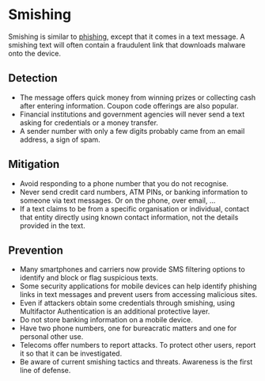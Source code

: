 # Smishing

Smishing is similar to [phishing](../general/phishing.md), except that it comes in a text message. A smishing text will often contain a fraudulent link that downloads malware onto the device. 

## Detection

* The message offers quick money from winning prizes or collecting cash after entering information. Coupon code offerings are also popular.
* Financial institutions and government agencies will never send a text asking for credentials or a money transfer.
* A sender number with only a few digits probably came from an email address, a sign of spam.

## Mitigation

* Avoid responding to a phone number that you do not recognise.
* Never send credit card numbers, ATM PINs, or banking information to someone via text messages. Or on the phone, over email, ...
* If a text claims to be from a specific organisation or individual, contact that entity directly using known contact information, not the details provided in the text.

## Prevention

* Many smartphones and carriers now provide SMS filtering options to identify and block or flag suspicious texts.
* Some security applications for mobile devices can help identify phishing links in text messages and prevent users from accessing malicious sites.
* Even if attackers obtain some credentials through smishing, using Multifactor Authentication is an additional protective layer.
* Do not store banking information on a mobile device. 
* Have two phone numbers, one for bureacratic matters and one for personal other use.
* Telecoms offer numbers to report attacks. To protect other users, report it so that it can be investigated. 
* Be aware of current smishing tactics and threats. Awareness is the first line of defense.
